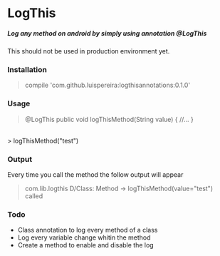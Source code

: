 # LogThis

##### Log any method on android by simply using annotation @LogThis #####

This should not be used in production environment yet.

### Installation ###
 >  compile 'com.github.luispereira:logthisannotations:0.1.0'

### Usage ###
>   @LogThis
    public void logThisMethod(String value) {
      //...
    }

</br>
>   logThisMethod("test")

### Output ###
Every time you call the method the follow output will appear
> com.lib.logthis D/Class: Method -> logThisMethod(value="test") called

### Todo ###
- Class annotation to log every method of a class
- Log every variable change whitin the method
- Create a method to enable and disable the log
